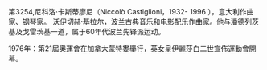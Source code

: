 第3254,尼科洛·卡斯蒂廖尼（Niccolò Castiglioni，1932- 1996 ），意大利作曲家、钢琴家。
沃伊切赫·基拉尔，波兰古典音乐和电影配乐作曲家。他与潘德列茨基及戈雷茨基一道，属于60年代波兰先锋派运动。

1976年：第21屆奧運會在加拿大蒙特婁舉行，英女皇伊麗莎白二世宣佈運動會開幕。
